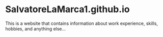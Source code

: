 # SalvatoreLaMarca1.github.io
This is a website that contains information about work experience, skills, hobbies, and anything else...
